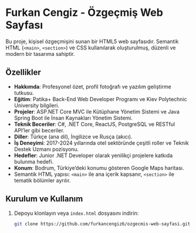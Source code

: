 # Furkan Cengiz - Özgeçmiş Web Sayfası

Bu proje,  kişisel özgeçmişini sunan bir HTML5 web sayfasıdır. Semantik HTML (`<main>`, `<section>`) ve CSS kullanılarak oluşturulmuş, düzenli ve modern bir tasarıma sahiptir.

## Özellikler

- **Hakkımda**: Profesyonel özet, profil fotoğrafı ve yazılım geliştirme tutkusu.
- **Eğitim**: Patika+ Back-End Web Developer Programı ve Kiev Polytechnic University bilgileri.
- **Projeler**: ASP.NET Core MVC ile Kütüphane Yönetim Sistemi ve Java Spring Boot ile İnsan Kaynakları Yönetim Sistemi.
- **Teknik Beceriler**: C#, .NET Core, ReactJS, PostgreSQL ve RESTful API’ler gibi beceriler.
- **Diller**: Türkçe (ana dil), İngilizce ve Rusça (akıcı).
- **İş Deneyimi**: 2017-2024 yıllarında otel sektöründe çeşitli roller ve Teknik Destek Uzmanı pozisyonu.
- **Hedefler**: Junior .NET Developer olarak yenilikçi projelere katkıda bulunma hedefi.
- **Konum**: Bodrum, Türkiye’deki konumu gösteren Google Maps haritası.
- Semantik HTML yapısı: `<main>` ile ana içerik kapsanır, `<section>` ile tematik bölümler ayrılır.

## Kurulum ve Kullanım

1. Depoyu klonlayın veya `index.html` dosyasını indirin:
   ```bash
   git clone https://github.com/furkancengiz6/ozgecmis-web-sayfasi.git
